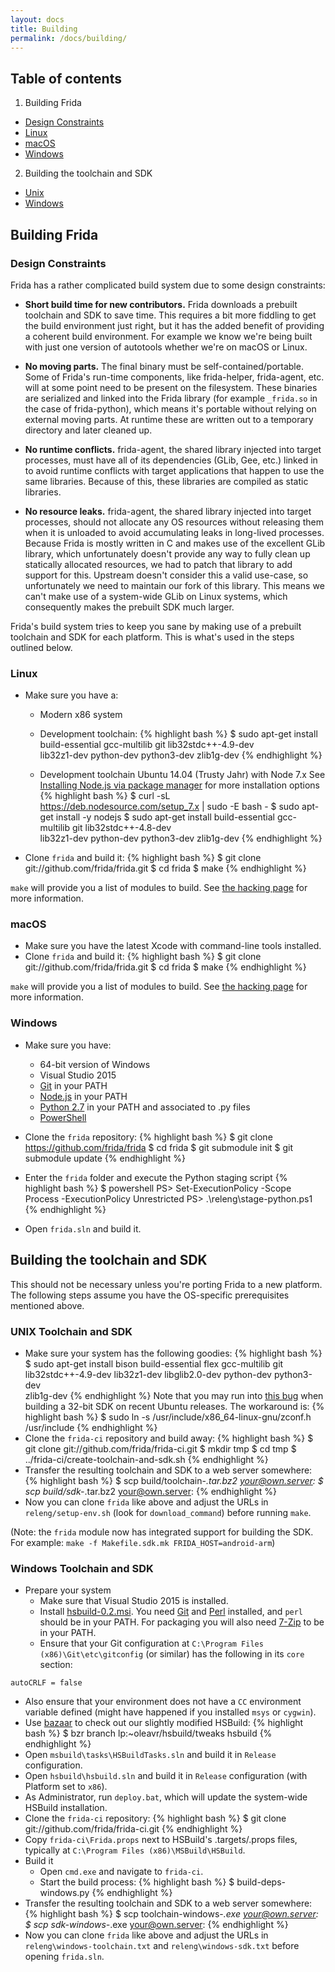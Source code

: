```yaml
---
layout: docs
title: Building
permalink: /docs/building/
---
```



## Table of contents

1. Building Frida
 - [Design Constraints](#design-constraints)
 - [Linux](#linux)
 - [macOS](#macOS)
 - [Windows](#windows)
2. Building the toolchain and SDK
 - [Unix](#unix-toolchain-and-sdk)
 - [Windows](#windows-toolchain-and-sdk)

## Building Frida

### Design Constraints

Frida has a rather complicated build system due to some design constraints:

- **Short build time for new contributors.** Frida downloads a prebuilt
toolchain and SDK to save time. This requires a bit more fiddling to get the
build environment just right, but it has the added benefit of providing a
coherent build environment. For example we know we're being built with just
one version of autotools whether we're on macOS or Linux.

- **No moving parts.** The final binary must be self-contained/portable. Some of
Frida's run-time components, like frida-helper, frida-agent, etc. will at some
point need to be present on the filesystem. These binaries are serialized and
linked into the Frida library (for example `_frida.so` in the case of
frida-python), which means it's portable without relying on external moving
parts. At runtime these are written out to a temporary directory and later
cleaned up.

- **No runtime conflicts.** frida-agent, the shared library injected into target
processes, must have all of its dependencies (GLib, Gee, etc.) linked in to
avoid runtime conflicts with target applications that happen to use the same
libraries. Because of this, these libraries are compiled as static libraries.

- **No resource leaks.** frida-agent, the shared library injected into target
processes, should not allocate any OS resources without releasing them when it
is unloaded to avoid accumulating leaks in long-lived processes. Because Frida
is mostly written in C and makes use of the excellent GLib library, which
unfortunately doesn't provide any way to fully clean up statically allocated
resources, we had to patch that library to add support for this. Upstream
doesn't consider this a valid use-case, so unfortunately we need to maintain our
fork of this library. This means we can't make use of a system-wide GLib on
Linux systems, which consequently makes the prebuilt SDK much larger.

Frida's build system tries to keep you sane by making use of a prebuilt
toolchain and SDK for each platform. This is what's used in the steps outlined
below.

### Linux

- Make sure you have a:
  - Modern x86 system
  - Development toolchain:
{% highlight bash %}
$ sudo apt-get install build-essential gcc-multilib git lib32stdc++-4.9-dev \
    lib32z1-dev python-dev python3-dev zlib1g-dev
{% endhighlight %}

  - Development toolchain Ubuntu 14.04 (Trusty Jahr) with Node 7.x
  See [Installing Node.js via package manager](https://nodejs.org/en/download/package-manager/) for more installation options
{% highlight bash %}
$ curl -sL https://deb.nodesource.com/setup_7.x | sudo -E bash -
$ sudo apt-get install -y nodejs
$ sudo apt-get install build-essential gcc-multilib git lib32stdc++-4.8-dev \
    lib32z1-dev python-dev python3-dev zlib1g-dev
{% endhighlight %}

- Clone `frida` and build it:
{% highlight bash %}
$ git clone git://github.com/frida/frida.git
$ cd frida
$ make
{% endhighlight %}

`make` will provide you a list of modules to build.  See [the hacking page](https://www.frida.re/docs/hacking/) for more information.

### macOS

- Make sure you have the latest Xcode with command-line tools installed.
- Clone `frida` and build it:
{% highlight bash %}
$ git clone git://github.com/frida/frida.git
$ cd frida
$ make
{% endhighlight %}

`make` will provide you a list of modules to build.  See [the hacking page](https://www.frida.re/docs/hacking/) for more information.

### Windows

- Make sure you have:
  - 64-bit version of Windows
  - Visual Studio 2015
  - [Git](https://git-scm.com/downloads) in your PATH
  - [Node.js](https://nodejs.org/) in your PATH
  - [Python 2.7](https://www.python.org/downloads/windows/) in your PATH and associated to .py files
  - [PowerShell](https://msdn.microsoft.com/en-us/powershell/scripting/setup/installing-windows-powershell)

- Clone the `frida` repository:
{% highlight bash %}
$ git clone https://github.com/frida/frida
$ cd frida
$ git submodule init
$ git submodule update
{% endhighlight %}

- Enter the `frida` folder and execute the Python staging script
{% highlight bash %}
$ powershell
PS> Set-ExecutionPolicy -Scope Process -ExecutionPolicy Unrestricted
PS> .\releng\stage-python.ps1
{% endhighlight %}

- Open `frida.sln` and build it.

## Building the toolchain and SDK

This should not be necessary unless you're porting Frida to a new platform. The
following steps assume you have the OS-specific prerequisites mentioned above.

### UNIX Toolchain and SDK

- Make sure your system has the following goodies:
{% highlight bash %}
$ sudo apt-get install bison build-essential flex gcc-multilib git \
    lib32stdc++-4.9-dev lib32z1-dev libglib2.0-dev python-dev python3-dev \
    zlib1g-dev
{% endhighlight %}
  Note that you may run into [this bug](https://bugs.launchpad.net/ubuntu/+source/zlib/+bug/1155307)
  when building a 32-bit SDK on recent Ubuntu releases. The workaround is:
{% highlight bash %}
  $ sudo ln -s /usr/include/x86_64-linux-gnu/zconf.h /usr/include
{% endhighlight %}
- Clone the `frida-ci` repository and build away:
{% highlight bash %}
$ git clone git://github.com/frida/frida-ci.git
$ mkdir tmp
$ cd tmp
$ ../frida-ci/create-toolchain-and-sdk.sh
{% endhighlight %}
- Transfer the resulting toolchain and SDK to a web server somewhere:
{% highlight bash %}
$ scp build/toolchain-*.tar.bz2 your@own.server:
$ scp build/sdk-*.tar.bz2 your@own.server:
{% endhighlight %}
- Now you can clone `frida` like above and adjust the URLs in
`releng/setup-env.sh` (look for `download_command`) before running `make`.

(Note: the `frida` module now has integrated support for building the SDK.
For example: `make -f Makefile.sdk.mk FRIDA_HOST=android-arm`)

### Windows Toolchain and SDK

- Prepare your system
  - Make sure that Visual Studio 2015 is installed.
  - Install
  [hsbuild-0.2.msi](https://launchpad.net/hsbuild/trunk/0.2/+download/hsbuild-0.2.msi).
  You need [Git](https://msysgit.github.com/) and
  [Perl](https://www.activestate.com/activeperl/) installed, and `perl` should be
  in your PATH. For packaging you will also need [7-Zip](http://www.7-zip.org/)
  to be in your PATH.
  - Ensure that your Git configuration at
  `C:\Program Files (x86)\Git\etc\gitconfig` (or similar) has the following in
   its `core` section:
```
autoCRLF = false
```
  - Also ensure that your environment does not have a `CC` environment variable
  defined (might have happened if you installed `msys` or `cygwin`).
  - Use [bazaar](https://bazaar.canonical.com/) to check out our slightly
  modified HSBuild:
{% highlight bash %}
$ bzr branch lp:~oleavr/hsbuild/tweaks hsbuild
{% endhighlight %}
  - Open `msbuild\tasks\HSBuildTasks.sln` and build it in `Release` configuration.
  - Open `hsbuild\hsbuild.sln` and build it in `Release` configuration (with
  Platform set to `x86`).
  - As Administrator, run `deploy.bat`, which will update the system-wide
  HSBuild installation.
  - Clone the `frida-ci` repository:
{% highlight bash %}
$ git clone git://github.com/frida/frida-ci.git
{% endhighlight %}
  - Copy `frida-ci\Frida.props` next to HSBuild's .targets/.props
  files, typically at `C:\Program Files (x86)\MSBuild\HSBuild`.
- Build it
  - Open `cmd.exe` and navigate to `frida-ci`.
  - Start the build process:
{% highlight bash %}
$ build-deps-windows.py
{% endhighlight %}
- Transfer the resulting toolchain and SDK to a web server somewhere:
{% highlight bash %}
$ scp toolchain-windows-*.exe your@own.server:
$ scp sdk-windows-*.exe your@own.server:
{% endhighlight %}
- Now you can clone `frida` like above and adjust the URLs in
`releng\windows-toolchain.txt` and `releng\windows-sdk.txt` before opening
`frida.sln`.
